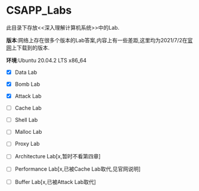 # CSAPP_Labs

此目录下存放<<深入理解计算机系统>>中的Lab.

**版本**:网络上存在很多个版本的Lab答案,内容上有一些差距,这里均为2021/7/2在[官网](http://csapp.cs.cmu.edu/3e/labs.html)上下载到的版本.

**环境**:Ubuntu 20.04.2 LTS x86_64



- [x] Data Lab

- [x] Bomb Lab

- [x] Attack Lab

- [ ] Cache Lab

- [ ] Shell Lab

- [ ] Malloc Lab

- [ ] Proxy Lab

- [ ] Architecture Lab\[x,暂时不看第四章\]

- [ ] Performance Lab\[x,已被Cache Lab取代,见官网说明\]

- [ ] Buffer Lab\[x,已被Attack Lab取代\]
